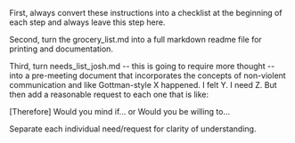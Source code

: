 First, always convert these instructions into a checklist at the beginning of each step and always leave this step here.

Second, turn the grocery_list.md into a full markdown readme file for printing and documentation.

Third, turn needs_list_josh.md -- this is going to require more thought -- into a pre-meeting document that incorporates the concepts of non-violent communication and like Gottman-style X happened. I felt Y. I need Z. But then add a reasonable request to each one that is like:

[Therefore] Would you mind if... or Would you be willing to...

Separate each individual need/request for clarity of understanding.